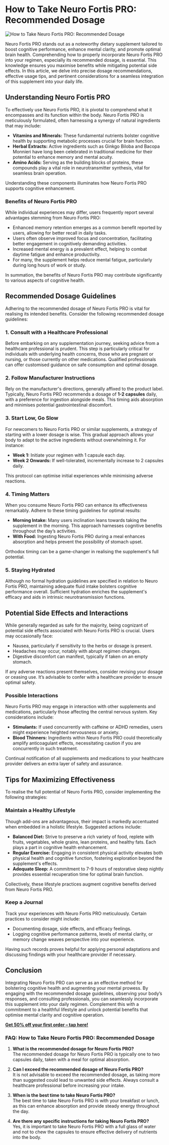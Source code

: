 ﻿# How to Take Neuro Fortis PRO: Recommended Dosage
![How to Take Neuro Fortis PRO: Recommended Dosage](https://github.com/samytores/Neuro-Fortis-PRO/blob/d0a28136bcc4a274559fd39b9c6aeb8e7465f083/neurofortis_3_thumb.png)


Neuro Fortis PRO stands out as a noteworthy dietary supplement tailored to boost cognitive performance, enhance mental clarity, and promote optimal brain health. Comprehending how to properly incorporate Neuro Fortis PRO into your regimen, especially its recommended dosage, is essential. This knowledge ensures you maximise benefits while mitigating potential side effects. In this article, we delve into precise dosage recommendations, effective usage tips, and pertinent considerations for a seamless integration of this supplement into your daily life.

## Understanding Neuro Fortis PRO

To effectively use Neuro Fortis PRO, it is pivotal to comprehend what it encompasses and its function within the body. Neuro Fortis PRO is meticulously formulated, often harnessing a synergy of natural ingredients that may include:

- **Vitamins and Minerals:** These fundamental nutrients bolster cognitive health by supporting metabolic processes crucial for brain function.
- **Herbal Extracts:** Active ingredients such as Ginkgo Biloba and Bacopa Monnieri have long been celebrated in traditional medicine for their potential to enhance memory and mental acuity.
- **Amino Acids:** Serving as the building blocks of proteins, these compounds play a vital role in neurotransmitter synthesis, vital for seamless brain operation.

Understanding these components illuminates how Neuro Fortis PRO supports cognitive enhancement.

### Benefits of Neuro Fortis PRO

While individual experiences may differ, users frequently report several advantages stemming from Neuro Fortis PRO:

- Enhanced memory retention emerges as a common benefit reported by users, allowing for better recall in daily tasks.
- Users often observe improved focus and concentration, facilitating better engagement in cognitively demanding activities.
- Increased mental energy is a prevalent effect, helping to combat daytime fatigue and enhance productivity.
- For many, the supplement helps reduce mental fatigue, particularly during long hours of work or study. 

In summation, the benefits of Neuro Fortis PRO may contribute significantly to various aspects of cognitive health.

## Recommended Dosage Guidelines

Adhering to the recommended dosage of Neuro Fortis PRO is vital for realising its intended benefits. Consider the following recommended dosage guidelines:

### 1. Consult with a Healthcare Professional

Before embarking on any supplementation journey, seeking advice from a healthcare professional is prudent. This step is particularly critical for individuals with underlying health concerns, those who are pregnant or nursing, or those currently on other medications. Qualified professionals can offer customised guidance on safe consumption and optimal dosage.

### 2. Follow Manufacturer Instructions

Rely on the manufacturer's directions, generally affixed to the product label. Typically, Neuro Fortis PRO recommends a dosage of **1-2 capsules** daily, with a preference for ingestion alongside meals. This timing aids absorption and minimises potential gastrointestinal discomfort.

### 3. Start Low, Go Slow

For newcomers to Neuro Fortis PRO or similar supplements, a strategy of starting with a lower dosage is wise. This gradual approach allows your body to adapt to the active ingredients without overwhelming it. For instance:

- **Week 1:** Initiate your regimen with 1 capsule each day.
- **Week 2 Onwards:** If well-tolerated, incrementally increase to 2 capsules daily. 

This protocol can optimise initial experiences while minimising adverse reactions.

### 4. Timing Matters

When you consume Neuro Fortis PRO can enhance its effectiveness remarkably. Adhere to these timing guidelines for optimal results:

- **Morning Intake:** Many users inclination leans towards taking the supplement in the morning. This approach harnesses cognitive benefits throughout the day’s activities.
- **With Food:** Ingesting Neuro Fortis PRO during a meal enhances absorption and helps prevent the possibility of stomach upset.

Orthodox timing can be a game-changer in realising the supplement's full potential.

### 5. Staying Hydrated

Although no formal hydration guidelines are specified in relation to Neuro Fortis PRO, maintaining adequate fluid intake bolsters cognitive performance overall. Sufficient hydration enriches the supplement's efficacy and aids in intrinsic neurotransmission functions.

## Potential Side Effects and Interactions

While generally regarded as safe for the majority, being cognizant of potential side effects associated with Neuro Fortis PRO is crucial. Users may occasionally face:

- Nausea, particularly if sensitivity to the herbs or dosage is present.
- Headaches may occur, notably with abrupt regimen changes.
- Digestive discomfort can manifest, typically if taken on an empty stomach.

If any adverse reactions present themselves, consider revising your dosage or ceasing use. It’s advisable to confer with a healthcare provider to ensure optimal safety.

### Possible Interactions

Neuro Fortis PRO may engage in interaction with other supplements and medications, particularly those affecting the central nervous system. Key considerations include:

- **Stimulants:** If used concurrently with caffeine or ADHD remedies, users might experience heighted nervousness or anxiety.
- **Blood Thinners:** Ingredients within Neuro Fortis PRO could theoretically amplify anticoagulant effects, necessitating caution if you are concurrently in such treatment.

Continual notification of all supplements and medications to your healthcare provider delivers an extra layer of safety and assurance.

## Tips for Maximizing Effectiveness

To realise the full potential of Neuro Fortis PRO, consider implementing the following strategies:

### Maintain a Healthy Lifestyle

Though add-ons are advantageous, their impact is markedly accentuated when embedded in a holistic lifestyle. Suggested actions include:

- **Balanced Diet:** Strive to preserve a rich variety of food, replete with fruits, vegetables, whole grains, lean proteins, and healthy fats. Each plays a part in cognitive health enhancement.
- **Regular Exercise:** Engaging in consistent physical activity elevates both physical health and cognitive function, fostering exploration beyond the supplement's effects.
- **Adequate Sleep:** A commitment to 7-9 hours of restorative sleep nightly provides essential recuperation time for optimal brain function.

Collectively, these lifestyle practices augment cognitive benefits derived from Neuro Fortis PRO.

### Keep a Journal

Track your experiences with Neuro Fortis PRO meticulously. Certain practices to consider might include:

- Documenting dosage, side effects, and efficacy feelings.
- Logging cognitive performance patterns, levels of mental clarity, or memory change weaves perspective into your experience.

Having such records proves helpful for applying personal adaptations and discussing findings with your healthcare provider if necessary.

## Conclusion

Integrating Neuro Fortis PRO can serve as an effective method for bolstering cognitive health and augmenting your mental prowess. By engaging with the recommended dosage guidelines, observing your body’s responses, and consulting professionals, you can seamlessly incorporate this supplement into your daily regimen. Complement this with a commitment to a healthful lifestyle and unlock potential benefits that optimise mental clarity and cognitive operation.

**[Get 50% off your first order – tap here!](https://getneurofortis.com/#aff=MichaelMica)**

### FAQ: How to Take Neuro Fortis PRO: Recommended Dosage

1. **What is the recommended dosage for Neuro Fortis PRO?**  
   The recommended dosage for Neuro Fortis PRO is typically one to two capsules daily, taken with a meal for optimal absorption. 

2. **Can I exceed the recommended dosage of Neuro Fortis PRO?**  
   It is not advisable to exceed the recommended dosage, as taking more than suggested could lead to unwanted side effects. Always consult a healthcare professional before increasing your intake.

3. **When is the best time to take Neuro Fortis PRO?**  
   The best time to take Neuro Fortis PRO is with your breakfast or lunch, as this can enhance absorption and provide steady energy throughout the day.

4. **Are there any specific instructions for taking Neuro Fortis PRO?**  
   Yes, it is important to take Neuro Fortis PRO with a full glass of water and not to chew the capsules to ensure effective delivery of nutrients into the body.
